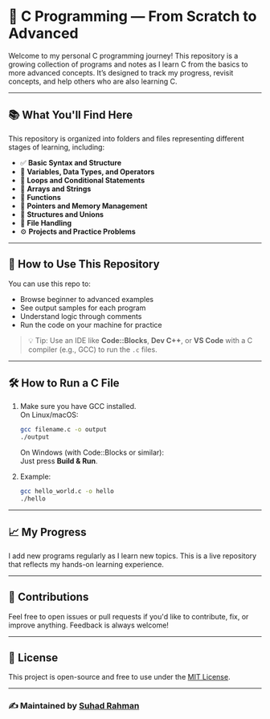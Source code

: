 
# 🧠 C Programming — From Scratch to Advanced

Welcome to my personal C programming journey! This repository is a growing collection of programs and notes as I learn C from the basics to more advanced concepts. It’s designed to track my progress, revisit concepts, and help others who are also learning C.

---

## 📚 What You'll Find Here

This repository is organized into folders and files representing different stages of learning, including:

- ✅ **Basic Syntax and Structure**
- 🔢 **Variables, Data Types, and Operators**
- 🔁 **Loops and Conditional Statements**
- 📂 **Arrays and Strings**
- 🧮 **Functions**
- 📌 **Pointers and Memory Management**
- 🧱 **Structures and Unions**
- 🧮 **File Handling**
- ⚙️ **Projects and Practice Problems**

---

## 🚀 How to Use This Repository

You can use this repo to:

- Browse beginner to advanced examples
- See output samples for each program
- Understand logic through comments
- Run the code on your machine for practice

> 💡 Tip: Use an IDE like **Code::Blocks**, **Dev C++**, or **VS Code** with a C compiler (e.g., GCC) to run the `.c` files.

---

## 🛠 How to Run a C File

1. Make sure you have GCC installed.  
   On Linux/macOS:
   ```bash
   gcc filename.c -o output
   ./output
   ```

   On Windows (with Code::Blocks or similar):  
   Just press **Build & Run**.

2. Example:
   ```bash
   gcc hello_world.c -o hello
   ./hello
   ```

---

## 📈 My Progress

I add new programs regularly as I learn new topics. This is a live repository that reflects my hands-on learning experience.

---

## 🤝 Contributions

Feel free to open issues or pull requests if you'd like to contribute, fix, or improve anything. Feedback is always welcome!

---

## 📄 License

This project is open-source and free to use under the [MIT License](LICENSE).

---

### ✍️ Maintained by [Suhad Rahman](https://github.com/Suhad-Rahman)
